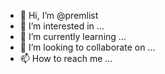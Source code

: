 - 👋 Hi, I’m @premlist
- 👀 I’m interested in ...
- 🌱 I’m currently learning ...
- 💞️ I’m looking to collaborate on ...
- 📫 How to reach me ...

<!---
premlist/premlist is a ✨ special ✨ repository because its `README.md` (this file) appears on your GitHub profile.
You can click the Preview link to take a look at your changes.
--->
